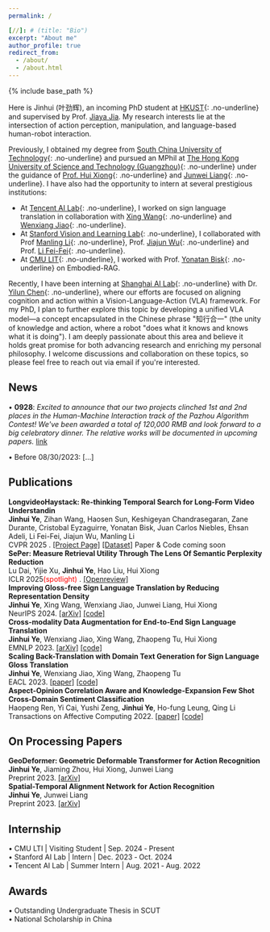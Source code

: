 ```yaml
---
permalink: /

[//]: # (title: "Bio")
excerpt: "About me"
author_profile: true
redirect_from: 
  - /about/
  - /about.html
---
```


{% include base_path %}

Here is Jinhui (叶劲辉), an incoming PhD student at [HKUST](https://seng.hkust.edu.hk/){: .no-underline} and supervised by Prof. [Jiaya Jia](https://jiaya.me/home). 
My research interests lie at the intersection of action perception, manipulation, and language-based human-robot interaction.

Previously, I obtained my degree from [South China University of Technology](http://www2.scut.edu.cn/sse/){: .no-underline} and pursued an MPhil at [The Hong Kong University of Science and Technology (Guangzhou)](https://hkust-gz.edu.cn/academics/four-hubs/information-hub/artificial-intelligence){: .no-underline} under the guidance of [Prof. Hui Xiong](https://scholar.google.com/citations?user=cVDF1tkAAAAJ&hl=zh-CN&oi=ao){: .no-underline} and [Junwei Liang](https://junweiliang.me/index.html){: .no-underline}.
I have also had the opportunity to intern at several prestigious institutions:  
- At [Tencent AI Lab](https://ai.tencent.com/ailab/nlp/en/index.html){: .no-underline}, I worked on sign language translation in collaboration with [Xing Wang](http://xingwang4nlp.com/){: .no-underline} and [Wenxiang Jiao](https://wxjiao.github.io/){: .no-underline}.  
- At [Stanford Vision and Learning Lab](http://vision.stanford.edu/){: .no-underline}, I collaborated with Prof [Manling Li](https://limanling.github.io/){: .no-underline}, Prof. [Jiajun Wu](https://jiajunwu.com/){: .no-underline} and Prof. [Li Fei-Fei](https://profiles.stanford.edu/fei-fei-li){: .no-underline}.  
- At [CMU LIT](https://www.lti.cs.cmu.edu/){: .no-underline}, I worked with Prof. [Yonatan Bisk](https://talkingtorobots.com/yonatanbisk.html){: .no-underline} on Embodied-RAG.

Recently, I have been interning at [Shanghai AI Lab](https://www.shlab.org.cn/){: .no-underline} with Dr. [Yilun Chen](https://yilunchen.com/about/){: .no-underline}, where our efforts are focused on aligning cognition and action within a Vision-Language-Action (VLA) framework. 
For my PhD, I plan to further explore this topic by developing a unified VLA model—a concept encapsulated in the Chinese phrase "知行合一" (the unity of knowledge and action, where a robot "does what it knows and knows what it is doing"). I am deeply passionate about this area and believe it holds great promise for both advancing research and enriching my personal philosophy. I welcome discussions and collaboration on these topics, so please feel free to reach out via email if you're interested.


News
------
• **0928**:
*Excited to announce that our two projects clinched 1st and 2nd places in the Human-Machine Interaction track of the Pazhou Algorithm Contest! We've been awarded a total of 120,000 RMB and look forward to a big celebratory dinner. 
The relative works will be documented in upcoming papers.* [link](https://mp.weixin.qq.com/s/_FuuvX1wKAW9dPBHi3yj8w)

[//]: # (• 0926:)

[//]: # (Participated in World Cleanup Day, collectively removing 17,970 items weighing 0.52 tons of marine debris. A fun and meaningful experience!)

• Before 08/30/2023: [...]


[//]: # (My mission is to conduct impactful and beneficial research that aids in bridging the gap between humans and AI. I envision a future where AI is not just seamlessly integrated into our lives, but also interacts with us in a real-time and autonomous manner.)

Publications
------
**LongvideoHaystack: Re-thinking Temporal Search for Long-Form Video Understandin**<br>
  **Jinhui Ye**, Zihan Wang, Haosen Sun, Keshigeyan Chandrasegaran, Zane Durante, Cristobal Eyzaguirre, Yonatan Bisk, Juan Carlos Niebles, Ehsan Adeli, Li Fei-Fei, Jiajun Wu, Manling Li <br>
  CVPR 2025 . [[Project Page]](https://longvideohaystack.github.io/) [[Dataset]](https://huggingface.co/datasets/LVHaystack/LongVideoHaystack) Paper & Code coming soon <br>
**SePer: Measure Retrieval Utility Through The Lens Of Semantic Perplexity Reduction**<br>
  Lu Dai, Yijie Xu, **Jinhui Ye**, Hao Liu, Hui Xiong <br>
  ICLR 2025<span style="color:red;">(spotlight)</span> . [[Openreview]](https://openreview.net/forum?id=ixMBnOhFGd2)  <br>
**Improving Gloss-free Sign Language Translation by Reducing Representation Density**<br>
  **Jinhui Ye**, Xing Wang, Wenxiang Jiao, Junwei Liang, Hui Xiong <br>
  NeurIPS 2024. [[arXiv]](https://arxiv.org/abs/2405.14312)  [[code]](https://github.com/JinhuiYE/SignCL) <br>
**Cross-modality Data Augmentation for End-to-End Sign Language Translation** <br>
  **Jinhui Ye**, Wenxiang Jiao, Xing Wang, Zhaopeng Tu, Hui Xiong <br>
  EMNLP 2023. [[arXiv]](https://arxiv.org/abs/2305.11096) [[code]](https://github.com/Atrewin/SignXmDA) <br>
**Scaling Back-Translation with Domain Text Generation for Sign Language Gloss Translation**  <br>
  **Jinhui Ye**, Wenxiang Jiao, Xing Wang, Zhaopeng Tu <br>
  EACL 2023. [[paper]](https://aclanthology.org/2023.eacl-main.34/) [[code]](https://github.com/Atrewin/PGen) <br>
**Aspect-Opinion Correlation Aware and Knowledge-Expansion Few Shot Cross-Domain Sentiment Classification** <br>
  Haopeng Ren, Yi Cai, Yushi Zeng, **Jinhui Ye**, Ho-fung Leung,  Qing Li <br>
  Transactions on Affective Computing 2022. [[paper]](https://ieeexplore.ieee.org/stamp/stamp.jsp?arnumber=9882094&casa_token=H2dOk5uWLXgAAAAA:Ex7FLRmkurlYY1x2rThmKne_NadSVUiOH2QcCx5IekFMxYYhF0wgGaf9DOXqFQdtGZPJGT9VNCiCGYs) [[code]](https://github.com/Atrewin/CroDomainFSSA)


On Processing Papers
------
**GeoDeformer: Geometric Deformable Transformer for Action Recognition** <br>
  **Jinhui Ye**, Jiaming Zhou, Hui Xiong, Junwei Liang <br>
  Preprint 2023. [[arXiv]](https://arxiv.org/abs/2311.17975) <br>
**Spatial-Temporal Alignment Network for Action Recognition** <br>
  **Jinhui Ye**, Junwei Liang <br>
  Preprint 2023. [[arXiv]](https://arxiv.org/pdf/2308.09897.pdf) <br>

Internship
------
• CMU LTI | Visiting Student | Sep. 2024 ‑ Present <br>
• Stanford AI Lab |  Intern | Dec. 2023 ‑ Oct. 2024 <br>
• Tencent AI Lab | Summer Intern | Aug. 2021 ‑ Aug. 2022

Awards
------

• Outstanding Undergraduate Thesis in SCUT <br>
• National Scholarship in China

